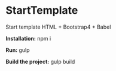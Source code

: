 # StartTemplate

Start template HTML + Bootstrap4 + Babel

**Installation:** npm i 

**Run:** gulp 

**Build the project:** gulp build 